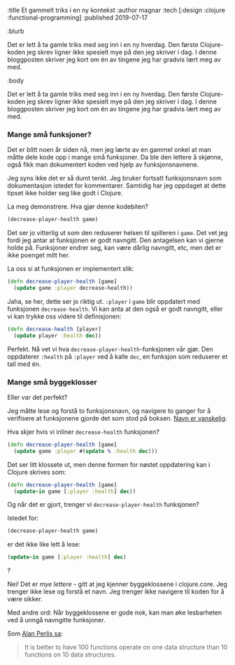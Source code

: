 :title Et gammelt triks i en ny kontekst
:author magnar
:tech [:design :clojure :functional-programming]
:published 2019-07-17

:blurb

Det er lett å ta gamle triks med seg inn i en ny hverdag. Den første
Clojure-koden jeg skrev ligner ikke spesielt mye på den jeg skriver i dag. I
denne bloggposten skriver jeg kort om én av tingene jeg har gradvis lært meg av
med.

:body

Det er lett å ta gamle triks med seg inn i en ny hverdag. Den første
Clojure-koden jeg skrev ligner ikke spesielt mye på den jeg skriver i dag. I
denne bloggposten skriver jeg kort om én av tingene jeg har gradvis lært meg av
med.

### Mange små funksjoner?

Det er blitt noen år siden nå, men jeg lærte av en gammel onkel at man måtte
dele kode opp i mange små funksjoner. Da ble den lettere å skjønne, også fikk
man dokumentert koden ved hjelp av funksjonsnavnene.

Jeg syns ikke det er så dumt tenkt. Jeg bruker fortsatt funksjonsnavn som
dokumentasjon istedet for kommentarer. Samtidig har jeg oppdaget at dette tipset
ikke holder seg like godt i Clojure.

La meg demonstrere. Hva gjør denne kodebiten?

```clj
(decrease-player-health game)
```

Det ser jo vitterlig ut som den reduserer helsen til spilleren i `game`. Det vet
jeg fordi jeg antar at funksjonen er godt navngitt. Den antagelsen kan vi gjerne
holde på. Funksjoner endrer seg, kan være dårlig navngitt, etc, men det er ikke
poenget mitt her.

La oss si at funksjonen er implementert slik:

```clj
(defn decrease-player-health [game]
  (update game :player decrease-health))
```

Jaha, se her, dette ser jo riktig ut. `:player` i `game` blir oppdatert med
funksjonen `decrease-health`. Vi kan anta at den også er godt navngitt, eller vi
kan trykke oss videre til definisjonen:

```clj
(defn decrease-health [player]
  (update player :health dec))
```

Perfekt. Nå vet vi hva `decrease-player-health`-funksjonen vår gjør. Den
oppdaterer `:health` på `:player` ved å kalle `dec`, en funksjon som reduserer
et tall med én.

### Mange små byggeklosser

Eller var det perfekt?

Jeg måtte lese og forstå to funksjonsnavn, og navigere to ganger for å
verifisere at funksjonene gjorde det som stod på boksen. [Navn er
vanskelig](https://martinfowler.com/bliki/TwoHardThings.html).

Hva skjer hvis vi inliner `decrease-health` funksjonen?

```clj
(defn decrease-player-health [game]
  (update game :player #(update % :health dec)))
```

Det ser litt klossete ut, men denne formen for nøstet oppdatering kan i Clojure
skrives som:

```clj
(defn decrease-player-health [game]
  (update-in game [:player :health] dec))
```

Og når det er gjort, trenger vi `decrease-player-health` funksjonen?

Istedet for:

```clj
(decrease-player-health game)
```

er det ikke like lett å lese:

```clj
(update-in game [:player :health] dec)
```

?

Nei! Det er *mye lettere* - gitt at jeg kjenner byggeklossene i clojure.core. Jeg
trenger ikke lese og forstå et navn. Jeg trenger ikke navigere til koden for å
være sikker.

Med andre ord: Når byggeklossene er gode nok, kan man øke lesbarheten ved å
unngå navngitte funksjoner.

Som [Alan Perlis sa](http://www.cs.yale.edu/homes/perlis-alan/quotes.html):

> It is better to have 100 functions operate on one data structure than 10 functions on 10 data structures.
